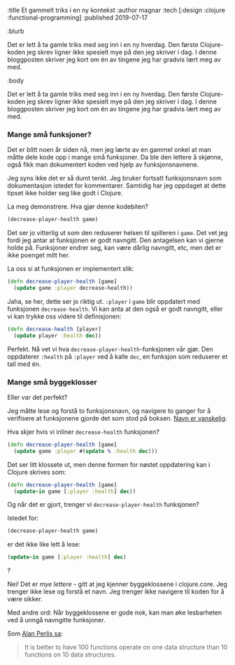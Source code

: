 :title Et gammelt triks i en ny kontekst
:author magnar
:tech [:design :clojure :functional-programming]
:published 2019-07-17

:blurb

Det er lett å ta gamle triks med seg inn i en ny hverdag. Den første
Clojure-koden jeg skrev ligner ikke spesielt mye på den jeg skriver i dag. I
denne bloggposten skriver jeg kort om én av tingene jeg har gradvis lært meg av
med.

:body

Det er lett å ta gamle triks med seg inn i en ny hverdag. Den første
Clojure-koden jeg skrev ligner ikke spesielt mye på den jeg skriver i dag. I
denne bloggposten skriver jeg kort om én av tingene jeg har gradvis lært meg av
med.

### Mange små funksjoner?

Det er blitt noen år siden nå, men jeg lærte av en gammel onkel at man måtte
dele kode opp i mange små funksjoner. Da ble den lettere å skjønne, også fikk
man dokumentert koden ved hjelp av funksjonsnavnene.

Jeg syns ikke det er så dumt tenkt. Jeg bruker fortsatt funksjonsnavn som
dokumentasjon istedet for kommentarer. Samtidig har jeg oppdaget at dette tipset
ikke holder seg like godt i Clojure.

La meg demonstrere. Hva gjør denne kodebiten?

```clj
(decrease-player-health game)
```

Det ser jo vitterlig ut som den reduserer helsen til spilleren i `game`. Det vet
jeg fordi jeg antar at funksjonen er godt navngitt. Den antagelsen kan vi gjerne
holde på. Funksjoner endrer seg, kan være dårlig navngitt, etc, men det er ikke
poenget mitt her.

La oss si at funksjonen er implementert slik:

```clj
(defn decrease-player-health [game]
  (update game :player decrease-health))
```

Jaha, se her, dette ser jo riktig ut. `:player` i `game` blir oppdatert med
funksjonen `decrease-health`. Vi kan anta at den også er godt navngitt, eller vi
kan trykke oss videre til definisjonen:

```clj
(defn decrease-health [player]
  (update player :health dec))
```

Perfekt. Nå vet vi hva `decrease-player-health`-funksjonen vår gjør. Den
oppdaterer `:health` på `:player` ved å kalle `dec`, en funksjon som reduserer
et tall med én.

### Mange små byggeklosser

Eller var det perfekt?

Jeg måtte lese og forstå to funksjonsnavn, og navigere to ganger for å
verifisere at funksjonene gjorde det som stod på boksen. [Navn er
vanskelig](https://martinfowler.com/bliki/TwoHardThings.html).

Hva skjer hvis vi inliner `decrease-health` funksjonen?

```clj
(defn decrease-player-health [game]
  (update game :player #(update % :health dec)))
```

Det ser litt klossete ut, men denne formen for nøstet oppdatering kan i Clojure
skrives som:

```clj
(defn decrease-player-health [game]
  (update-in game [:player :health] dec))
```

Og når det er gjort, trenger vi `decrease-player-health` funksjonen?

Istedet for:

```clj
(decrease-player-health game)
```

er det ikke like lett å lese:

```clj
(update-in game [:player :health] dec)
```

?

Nei! Det er *mye lettere* - gitt at jeg kjenner byggeklossene i clojure.core. Jeg
trenger ikke lese og forstå et navn. Jeg trenger ikke navigere til koden for å
være sikker.

Med andre ord: Når byggeklossene er gode nok, kan man øke lesbarheten ved å
unngå navngitte funksjoner.

Som [Alan Perlis sa](http://www.cs.yale.edu/homes/perlis-alan/quotes.html):

> It is better to have 100 functions operate on one data structure than 10 functions on 10 data structures.
